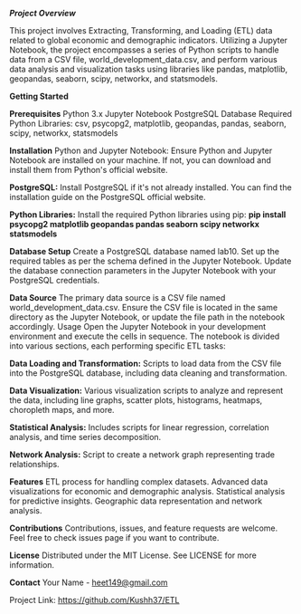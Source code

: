 ***Project Overview***

This project involves Extracting, Transforming, and Loading (ETL) data related to global economic and demographic indicators. Utilizing a Jupyter Notebook, the project encompasses a series of Python scripts to handle data from a CSV file, world_development_data.csv, and perform various data analysis and visualization tasks using libraries like pandas, matplotlib, geopandas, seaborn, scipy, networkx, and statsmodels.

**Getting Started**

**Prerequisites**
Python 3.x
Jupyter Notebook
PostgreSQL Database
Required Python Libraries: csv, psycopg2, matplotlib, geopandas, pandas, seaborn, scipy, networkx, statsmodels

**Installation**
Python and Jupyter Notebook:
Ensure Python and Jupyter Notebook are installed on your machine. If not, you can download and install them from Python's official website.

**PostgreSQL:**
Install PostgreSQL if it's not already installed. You can find the installation guide on the PostgreSQL official website.

**Python Libraries:**
Install the required Python libraries using pip:
**pip install psycopg2 matplotlib geopandas pandas seaborn scipy networkx statsmodels**

**Database Setup**
Create a PostgreSQL database named lab10.
Set up the required tables as per the schema defined in the Jupyter Notebook.
Update the database connection parameters in the Jupyter Notebook with your PostgreSQL credentials.

**Data Source**
The primary data source is a CSV file named world_development_data.csv.
Ensure the CSV file is located in the same directory as the Jupyter Notebook, or update the file path in the notebook accordingly.
Usage
Open the Jupyter Notebook in your development environment and execute the cells in sequence. The notebook is divided into various sections, each performing specific ETL tasks:

**Data Loading and Transformation:**
Scripts to load data from the CSV file into the PostgreSQL database, including data cleaning and transformation.

**Data Visualization:**
Various visualization scripts to analyze and represent the data, including line graphs, scatter plots, histograms, heatmaps, choropleth maps, and more.

**Statistical Analysis:**
Includes scripts for linear regression, correlation analysis, and time series decomposition.

**Network Analysis:**
Script to create a network graph representing trade relationships.

**Features**
ETL process for handling complex datasets.
Advanced data visualizations for economic and demographic analysis.
Statistical analysis for predictive insights.
Geographic data representation and network analysis.

**Contributions**
Contributions, issues, and feature requests are welcome. Feel free to check issues page if you want to contribute.

**License**
Distributed under the MIT License. See LICENSE for more information.

**Contact**
Your Name - heet149@gmail.com

Project Link: https://github.com/Kushh37/ETL
